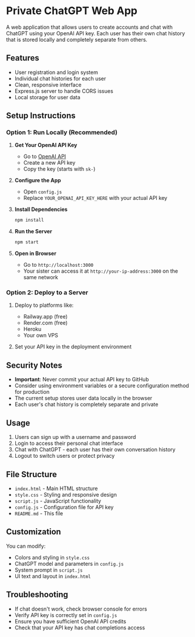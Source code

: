 # Private ChatGPT Web App

A web application that allows users to create accounts and chat with ChatGPT using your OpenAI API key. Each user has their own chat history that is stored locally and completely separate from others.

## Features

- User registration and login system
- Individual chat histories for each user
- Clean, responsive interface
- Express.js server to handle CORS issues
- Local storage for user data

## Setup Instructions

### Option 1: Run Locally (Recommended)

1. **Get Your OpenAI API Key**
   - Go to [OpenAI API](https://platform.openai.com/api-keys)
   - Create a new API key
   - Copy the key (starts with `sk-`)

2. **Configure the App**
   - Open `config.js`
   - Replace `YOUR_OPENAI_API_KEY_HERE` with your actual API key

3. **Install Dependencies**
   ```bash
   npm install
   ```

4. **Run the Server**
   ```bash
   npm start
   ```

5. **Open in Browser**
   - Go to `http://localhost:3000`
   - Your sister can access it at `http://your-ip-address:3000` on the same network

### Option 2: Deploy to a Server

1. Deploy to platforms like:
   - Railway.app (free)
   - Render.com (free)
   - Heroku
   - Your own VPS

2. Set your API key in the deployment environment

## Security Notes

- **Important**: Never commit your actual API key to GitHub
- Consider using environment variables or a secure configuration method for production
- The current setup stores user data locally in the browser
- Each user's chat history is completely separate and private

## Usage

1. Users can sign up with a username and password
2. Login to access their personal chat interface
3. Chat with ChatGPT - each user has their own conversation history
4. Logout to switch users or protect privacy

## File Structure

- `index.html` - Main HTML structure
- `style.css` - Styling and responsive design
- `script.js` - JavaScript functionality
- `config.js` - Configuration file for API key
- `README.md` - This file

## Customization

You can modify:
- Colors and styling in `style.css`
- ChatGPT model and parameters in `config.js`
- System prompt in `script.js`
- UI text and layout in `index.html`

## Troubleshooting

- If chat doesn't work, check browser console for errors
- Verify API key is correctly set in `config.js`
- Ensure you have sufficient OpenAI API credits
- Check that your API key has chat completions access
